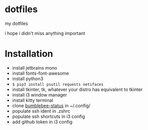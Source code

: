 # dotfiles
my dotfiles

i hope i didn't miss anything important

# Installation
- install jetbrains mono
- install fonts-font-awesome
- install python3
- `` $ pip3 install psutil requests netifaces ``
- install tkinter, tk, whatever your distro has equivalent to tkinter
- install i3 window manager
- install kitty terminal
- clone [bumblebee-status](https://github.com/tobi-wan-kenobi/bumblebee-status) in ~/.config/
- populate ssh ident in .zshrc
- populate ssh shortcuts in i3 config
- add github token in i3 config

